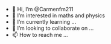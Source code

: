 - 👋 Hi, I’m @Carmenfm211
- 👀 I’m interested in maths and physics
- 🌱 I’m currently learning ...
- 💞️ I’m looking to collaborate on ...
- 📫 How to reach me ...

<!---
Carmenfm211/Carmenfm211 is a ✨ special ✨ repository because its `README.md` (this file) appears on your GitHub profile.
You can click the Preview link to take a look at your changes.
--->

